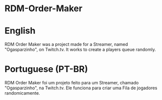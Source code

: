 # RDM-Order-Maker

# English

RDM Order Maker was a project made for a Streamer, named "Ogasparzinho", on Twitch.tv. It works to create a players queue randomly.

# Portuguese (PT-BR)

RDM Order Maker foi um projeto feito para um Streamer, chamado "Ogasparzinho", na Twitch.tv. Ele funciona para criar uma Fila de jogadores randomicamente.
